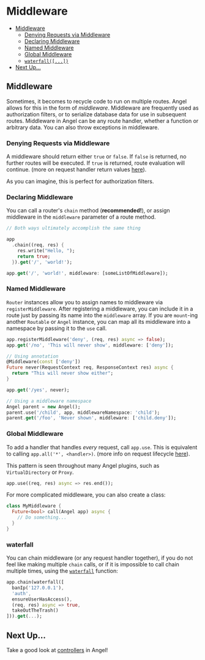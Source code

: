 # Middleware

* [Middleware](middleware.md#middleware)
  * [Denying Requests via Middleware](middleware.md#denying-requests-via-middleware)
  * [Declaring Middleware](middleware.md#declaring-middleware)
  * [Named Middleware](middleware.md#named-middleware)
  * [Global Middleware](middleware.md#global-middleware)
  * [`waterfall([...])`](middleware.md#waterfall)
* [Next Up...](middleware.md#next-up)

## Middleware

Sometimes, it becomes to recycle code to run on multiple routes. Angel allows for this in the form of _middleware_. Middleware are frequently used as authorization filters, or to serialize database data for use in subsequent routes. Middleware in Angel can be any route handler, whether a function or arbitrary data. You can also throw exceptions in middleware.

### Denying Requests via Middleware

A middleware should return either `true` or `false`. If `false` is returned, no further routes will be executed. If `true` is returned, route evaluation will continue. \(more on request handler return values [here](requests-and-responses.md#return-values)\).

As you can imagine, this is perfect for authorization filters.

### Declaring Middleware

You can call a router's `chain` method \(**recommended!**\), or assign middleware in the `middleware` parameter of a route method.

```dart
// Both ways ultimately accomplish the same thing

app
  .chain((req, res) {
    res.write("Hello, ");
    return true;
  }).get('/', 'world!');

app.get('/', 'world!', middleware: [someListOfMiddleware]);
```

### Named Middleware

`Router` instances allow you to assign names to middleware via `registerMiddleware`. After registering a middleware, you can include it in a route just by passing its name into the `middleware` array. If you are `mount`-ing another `Routable` or `Angel` instance, you can map all its middleware into a namespace by passing it to the `use` call.

```dart
app.registerMiddleware('deny', (req, res) async => false);
app.get('/no', 'This will never show', middleware: ['deny']);

// Using annotation
@Middleware(const ['deny'])
Future never(RequestContext req, ResponseContext res) async {
  return "This will never show either";
}

app.get('/yes', never);

// Using a middleware namespace
Angel parent = new Angel();
parent.use('/child', app, middlewareNamespace: 'child');
parent.get('/foo', 'Never shown', middleware: ['child.deny']);
```

### Global Middleware

To add a handler that handles *every* request, call `app.use`. This is equivalent to calling `app.all('*', <handler>)`. \(more info on request lifecycle [here](request-lifecycle.md)\). 

This pattern is seen throughout many Angel plugins, such as `VirtualDirectory` or `Proxy`.

```dart
app.use((req, res) async => res.end());
```

For more complicated middleware, you can also create a class:

```dart
class MyMiddleware {
  Future<bool> call(Angel app) async {
    // Do something...
  }
}
```

### waterfall

You can chain middleware \(or any request handler together\), if you do not feel like making multiple `chain` calls, or if it is impossible to call chain multiple times, using the [`waterfall`](https://www.dartdocs.org/documentation/angel_framework/latest/angel_framework/waterfall.html) function:

```dart
app.chain(waterfall([
  banIp('127.0.0.1'),
  'auth',
  ensureUserHasAccess(),
  (req, res) async => true,
  takeOutTheTrash()
])).get(...);
```

## Next Up...

Take a good look at [controllers](controllers.md) in Angel!

